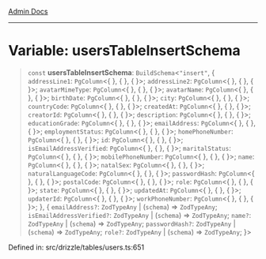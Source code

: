 [Admin Docs](/)

***

# Variable: usersTableInsertSchema

> `const` **usersTableInsertSchema**: `BuildSchema`\<`"insert"`, \{ `addressLine1`: `PgColumn`\<\{ \}, \{ \}, \{ \}\>; `addressLine2`: `PgColumn`\<\{ \}, \{ \}, \{ \}\>; `avatarMimeType`: `PgColumn`\<\{ \}, \{ \}, \{ \}\>; `avatarName`: `PgColumn`\<\{ \}, \{ \}, \{ \}\>; `birthDate`: `PgColumn`\<\{ \}, \{ \}, \{ \}\>; `city`: `PgColumn`\<\{ \}, \{ \}, \{ \}\>; `countryCode`: `PgColumn`\<\{ \}, \{ \}, \{ \}\>; `createdAt`: `PgColumn`\<\{ \}, \{ \}, \{ \}\>; `creatorId`: `PgColumn`\<\{ \}, \{ \}, \{ \}\>; `description`: `PgColumn`\<\{ \}, \{ \}, \{ \}\>; `educationGrade`: `PgColumn`\<\{ \}, \{ \}, \{ \}\>; `emailAddress`: `PgColumn`\<\{ \}, \{ \}, \{ \}\>; `employmentStatus`: `PgColumn`\<\{ \}, \{ \}, \{ \}\>; `homePhoneNumber`: `PgColumn`\<\{ \}, \{ \}, \{ \}\>; `id`: `PgColumn`\<\{ \}, \{ \}, \{ \}\>; `isEmailAddressVerified`: `PgColumn`\<\{ \}, \{ \}, \{ \}\>; `maritalStatus`: `PgColumn`\<\{ \}, \{ \}, \{ \}\>; `mobilePhoneNumber`: `PgColumn`\<\{ \}, \{ \}, \{ \}\>; `name`: `PgColumn`\<\{ \}, \{ \}, \{ \}\>; `natalSex`: `PgColumn`\<\{ \}, \{ \}, \{ \}\>; `naturalLanguageCode`: `PgColumn`\<\{ \}, \{ \}, \{ \}\>; `passwordHash`: `PgColumn`\<\{ \}, \{ \}, \{ \}\>; `postalCode`: `PgColumn`\<\{ \}, \{ \}, \{ \}\>; `role`: `PgColumn`\<\{ \}, \{ \}, \{ \}\>; `state`: `PgColumn`\<\{ \}, \{ \}, \{ \}\>; `updatedAt`: `PgColumn`\<\{ \}, \{ \}, \{ \}\>; `updaterId`: `PgColumn`\<\{ \}, \{ \}, \{ \}\>; `workPhoneNumber`: `PgColumn`\<\{ \}, \{ \}, \{ \}\>; \}, \{ `emailAddress?`: `ZodTypeAny` \| (`schema`) => `ZodTypeAny`; `isEmailAddressVerified?`: `ZodTypeAny` \| (`schema`) => `ZodTypeAny`; `name?`: `ZodTypeAny` \| (`schema`) => `ZodTypeAny`; `passwordHash?`: `ZodTypeAny` \| (`schema`) => `ZodTypeAny`; `role?`: `ZodTypeAny` \| (`schema`) => `ZodTypeAny`; \}\>

Defined in: src/drizzle/tables/users.ts:651
